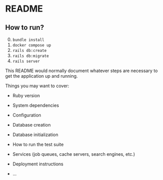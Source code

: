 # README

## How to run?
0. `bundle install`
1. `docker compose up`
2. `rails db:create`
3. `rails db:migrate`
4. `rails server`


This README would normally document whatever steps are necessary to get the
application up and running.

Things you may want to cover:

* Ruby version

* System dependencies

* Configuration

* Database creation

* Database initialization

* How to run the test suite

* Services (job queues, cache servers, search engines, etc.)

* Deployment instructions

* ...
